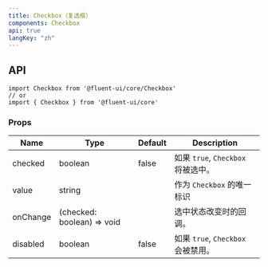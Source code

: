 ```yaml
---
title: Checkbox（复选框）
components: Checkbox
api: true
langKey: "zh"
---
```


## API

```
import Checkbox from '@fluent-ui/core/Checkbox'
// or
import { Checkbox } from '@fluent-ui/core'
```

### Props

| Name | Type | Default | Description |
| --- | --- | --- | --- |
| checked | boolean | false | 如果 `true`, `Checkbox` 将被选中。 |
| value | string |  | 作为 `Checkbox` 的唯一标识 |
| onChange | (checked: boolean) => void |  | 选中状态改变时的回调。 |
| disabled | boolean | false | 	如果 `true`, `Checkbox` 会被禁用。 |

